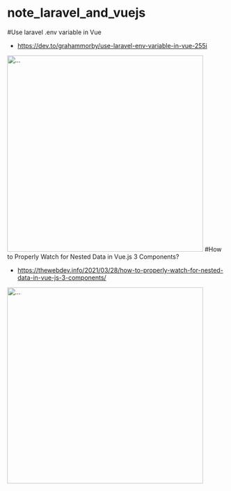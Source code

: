# note_laravel_and_vuejs
#Use laravel .env variable in Vue
  + https://dev.to/grahammorby/use-laravel-env-variable-in-vue-255i
<img src="https://user-images.githubusercontent.com/76818598/172090074-2e529271-647b-433b-a90e-619197911185.PNG" alt="..." width="450" />
#How to Properly Watch for Nested Data in Vue.js 3 Components?
  
  + https://thewebdev.info/2021/03/28/how-to-properly-watch-for-nested-data-in-vue-js-3-components/
 <img src="https://user-images.githubusercontent.com/76818598/172096260-7addf66c-ddaa-4e63-8881-0cecb09101b6.PNG" alt="..." width="450" />
